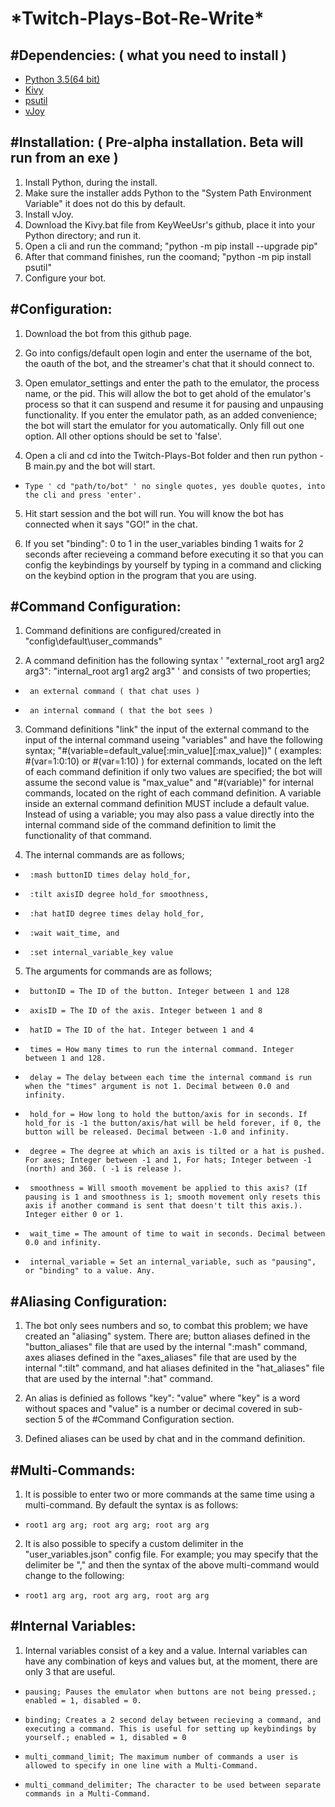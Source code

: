  \***Twitch-Plays-Bot-Re-Write**\*
 ======
 
   #Dependencies: ( **what you need to install** )
   ------
  - [Python 3.5(64 bit)](https://www.python.org/ftp/python/3.5.0/python-3.5.0-amd64.exe)
  - [Kivy](https://github.com/KeyWeeUsr/KivyInstaller)
  - [psutil](https://pypi.org/project/psutil/)
  - [vJoy](http://vjoystick.sourceforge.net/site/index.php/download-a-install/download)
 
 #Installation: ( **Pre-alpha installation. Beta will run from an exe** )
 ------
  1. Install Python, during the install. 
  2. Make sure the installer adds Python to the "System Path Environment Variable" it does not do this by default.
  3. Install vJoy.
  4. Download the Kivy.bat file from KeyWeeUsr's github, place it into your Python directory; and run it.
  5. Open a cli and run the command; "python -m pip install --upgrade pip"
  6. After that command finishes, run the coomand; "python -m pip install psutil"
  7. Configure your bot.

#Configuration:
------
1. Download the bot from this github page.

2. Go into configs/default open login and enter the username of the bot, the oauth of the bot, and the streamer's chat that it should connect to.

3. Open emulator_settings and enter the path to the emulator, the process name, or the pid. This will allow the bot to get ahold of the emulator's process so that it can suspend and resume it for pausing and unpausing functionality. If you enter the emulator path, as an added convenience; the bot will start the emulator for you automatically. Only fill out one option. All other options should be set to 'false'.

4. Open a cli and cd into the Twitch-Plays-Bot folder and then run python -B main.py and the bot will start. 
*     Type ' cd "path/to/bot" ' no single quotes, yes double quotes, into the cli and press 'enter'.

5. Hit start session and the bot will run. You will know the bot has connected when it says "GO!" in the chat.

6. If you set "binding": 0 to 1 in the user_variables binding 1 waits for 2 seconds after recieveing a command before executing it so that you can config the keybindings by yourself by typing in a command and clicking on the keybind option in the program that you are using.

#Command Configuration:
------
 1. Command definitions are configured/created in "config\default\user_commands"

 2. A command definition has the following syntax ' "external_root arg1 arg2 arg3": "internal_root arg1 arg2 arg3" ' and consists of two properties; 
 *      an external command ( that chat uses )
 *      an internal command ( that the bot sees )
       
 3. Command definitions "link" the input of the external command to the input of the internal command useing "variables" and have the following syntax; "#(variable=default_value[:min_value][:max_value])" ( examples: #(var=1:0:10) or #(var=1:10) ) for external commands, located on the left of each command definition if only two values are specified; the bot will assume the second value is "max_value" and "#(variable)" for internal commands, located on the right of each command definition. A variable inside an external command definition MUST include a default value. Instead of using a variable; you may also pass a value directly into the internal command side of the command definition to limit the functionality of that command.
       
 4. The internal commands are as follows;
 *      :mash buttonID times delay hold_for,
 *      :tilt axisID degree hold_for smoothness,
 *      :hat hatID degree times delay hold_for,
 *      :wait wait_time, and 
 *      :set internal_variable_key value
       
 5. The arguments for commands are as follows;
 *      buttonID = The ID of the button. Integer between 1 and 128
 *      axisID = The ID of the axis. Integer between 1 and 8
 *      hatID = The ID of the hat. Integer between 1 and 4
 *      times = How many times to run the internal command. Integer between 1 and 128.
 *      delay = The delay between each time the internal command is run when the "times" argument is not 1. Decimal between 0.0 and infinity.
 *      hold_for = How long to hold the button/axis for in seconds. If hold_for is -1 the button/axis/hat will be held forever, if 0, the button will be released. Decimal between -1.0 and infinity.
 *      degree = The degree at which an axis is tilted or a hat is pushed. For axes; Integer between -1 and 1, For hats; Integer between -1 (north) and 360. ( -1 is release ).
 *      smoothness = Will smooth movement be applied to this axis? (If pausing is 1 and smoothness is 1; smooth movement only resets this axis if another command is sent that doesn't tilt this axis.). Integer either 0 or 1.
 *      wait_time = The amount of time to wait in seconds. Decimal between 0.0 and infinity.
 *      internal_variable = Set an internal_variable, such as "pausing", or "binding" to a value. Any.


#Aliasing Configuration:
------
  1. The bot only sees numbers and so, to combat this problem; we have created an "aliasing" system. There are; button aliases defined in the "button_aliases" file that are used by the internal ":mash" command, axes aliases defined in the "axes_aliases" file that are used by the internal ":tilt" command, and hat aliases definited in the "hat_aliases" file that are used by the internal ":hat" command.
       
 2. An alias is definied as follows "key": "value" where "key" is a word without spaces and "value" is a number or decimal covered in sub-section 5 of the #Command Configuration section.
       
 3. Defined aliases can be used by chat and in the command definition.
 
#Multi-Commands:
------
 1. It is possible to enter two or more commands at the same time using a multi-command. By default the syntax is as follows:
 *     root1 arg arg; root arg arg; root arg arg
 
 2. It is also possible to specify a custom delimiter in the "user_variables.json" config file. For example; you may specify that the delimiter be "," and then the syntax of the above multi-command would change to the following:
 *     root1 arg arg, root arg arg, root arg arg

#Internal Variables:
------
 1. Internal variables consist of a key and a value. Internal variables can have any combination of keys and values but, at the moment, there are only 3 that are useful.
 *     pausing; Pauses the emulator when buttons are not being pressed.; enabled = 1, disabled = 0.
 *     binding; Creates a 2 second delay between recieving a command, and executing a command. This is useful for setting up keybindings by yourself.; enabled = 1, disabled = 0
 *     multi_command_limit; The maximum number of commands a user is allowed to specify in one line with a Multi-Command.
 *     multi_command_delimiter; The character to be used between separate commands in a Multi-Command.
